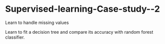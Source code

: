 # Supervised-learning-Case-study--2
Learn to handle missing values

Learn to fit a decision tree and compare its accuracy with random forest classifier.
